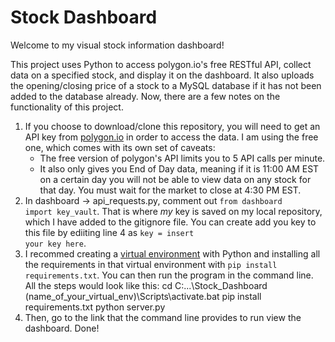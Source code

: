 # Stock Dashboard

Welcome to my visual stock information dashboard!  

<p>This project uses Python to access polygon.io's free RESTful API, collect data on a specified stock, and display it on the dashboard. It also uploads the opening/closing price of a stock to a MySQL database if it has not been added to the database already. Now, there are a few notes on the functionality of this project.</p>

1. If you choose to download/clone this repository, you will need to get an API key from [polygon.io](https://polygon.io/) in order to access the data. I am using the free one, which comes with its own set of caveats:
    - The free version of polygon's API limits you to 5 API calls per minute.
    - It also only gives you End of Day data, meaning if it is 11:00 AM EST on a certain day you will not be able to view data on any stock for that day. You must wait for the market to close at 4:30 PM EST.
2. In dashboard -> api_requests.py, comment out <code>from dashboard import key_vault</code>. That is where *my* key is saved on my local repository, which I have added to the gitignore file. You can create add you key to this file by ediiting line 4 as <code>key = insert your key here</code>.
3. I recommed creating a [virtual environment](https://docs.python.org/3/library/venv.html) with Python and installing all the requirements in that virtual environment with <code>pip install requirements.txt</code>. You can then run the program in the command line. All the steps would look like this:
    cd C:\...\Stock_Dashboard
    (name_of_your_virtual_env)\Scripts\activate.bat
    pip install requirements.txt
    python server.py
4. Then, go to the link that the command line provides to run view the dashboard.
Done!
